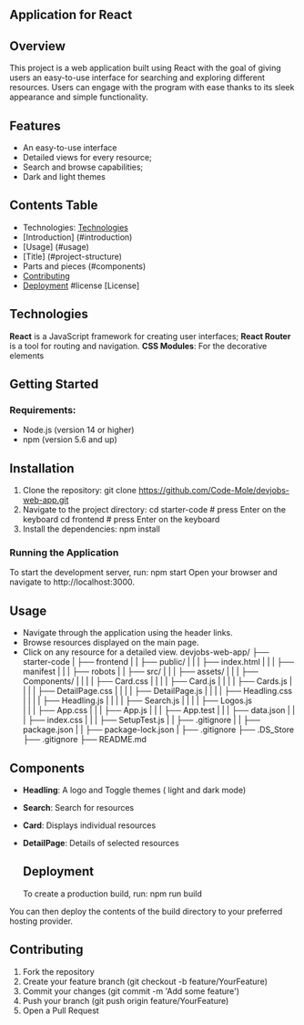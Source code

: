 ## Application for React

## Overview

This project is a web application built using React with the goal of giving users an easy-to-use interface for searching and exploring different resources.
Users can engage with the program with ease thanks to its sleek appearance and simple functionality.

## Features

- An easy-to-use interface
- Detailed views for every resource;
- Search and browse capabilities;
- Dark and light themes

## Contents Table

- Technologies: [Technologies](#technologies)
- [Introduction] (#introduction)
- [Usage] (#usage)
- [Title] (#project-structure)
- Parts and pieces (#components)
- [Contributing](#contributing)
- [Deployment](#deployment)
  #license [License]

## Technologies

**React** is a JavaScript framework for creating user interfaces;
**React Router** is a tool for routing and navigation.
**CSS Modules**: For the decorative elements

## Getting Started

### Requirements:

- Node.js (version 14 or higher)
- npm (version 5.6 and up)

## Installation

1. Clone the repository: git clone https://github.com/Code-Mole/devjobs-web-app.git
2. Navigate to the project directory:
   cd starter-code # press Enter on the keyboard
   cd frontend # press Enter on the keyboard
3. Install the dependencies:
   npm install

### Running the Application

To start the development server, run:
npm start
Open your browser and navigate to http://localhost:3000.

## Usage

- Navigate through the application using the header links.
- Browse resources displayed on the main page.
- Click on any resource for a detailed view.
  devjobs-web-app/
  ├── starter-code
  | ├── frontend
  | | ├── public/
  | | | ├── index.html
  | | | ├── manifest
  | | | ├── robots
  | | ├── src/
  | | | ├── assets/
  | | | ├── Components/
  | | | | ├── Card.css
  | | | | ├── Card.js
  | | | | ├── Cards.js
  | | | | ├── DetailPage.css
  | | | | ├── DetailPage.js
  | | | | ├── Headling.css
  | | | | ├── Headling.js
  | | | | ├── Search.js
  | | | | ├── Logos.js  
  | | | ├── App.css
  | | | ├── App.js
  | | | ├── App.test
  | | | ├── data.json
  | | | ├── index.css
  | | | ├── SetupTest.js
  | | ├── .gitignore
  | | ├── package.json
  | | ├── package-lock.json
  | ├── .gitignore
  ├── .DS_Store
  ├── .gitignore
  ├── README.md

## Components

- **Headling**: A logo and Toggle themes ( light and dark mode)
- **Search**: Search for resources
- **Card**: Displays individual resources
- **DetailPage**: Details of selected resources

  ## Deployment

  To create a production build, run:
  npm run build

You can then deploy the contents of the build directory to your preferred hosting provider.

## Contributing

1. Fork the repository
2. Create your feature branch (git checkout -b feature/YourFeature)
3. Commit your changes (git commit -m 'Add some feature')
4. Push your branch (git push origin feature/YourFeature)
5. Open a Pull Request
